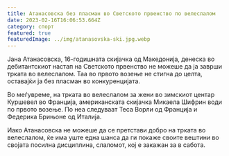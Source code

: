 ```yaml
---
title: Атанасовска без пласман во Светското првенство по велеслалом
date: 2023-02-16T16:06:53.664Z
category: спорт
featured: true
featuredImage: ../img/atanasovska-ski.jpg.webp
---
```


Јана Атанасовска, 16-годишната скијачка од Македонија, денеска во дебитантскиот настап на Светското првенство не можеше да ја заврши трката во велеслалом. Таа во првото возење не стигна до целта, оставајќи ја без пласман во конкуренцијата.

Во меѓувреме, на трката во велеслалом за жени во зимскиот центар Куршевел во Франција, американската скијачка Микаела Шифрин води по првото возење. По неа следуваат Теса Ворли од Франција и Федерика Брињоне од Италија.

Иако Атанасовска не можеше да се претстави добро на трката во велеслалом, ќе има уште една шанса да ги покаже своите вештини во својата посилна дисциплина, слаломот, кој е закажан за в сабота.
